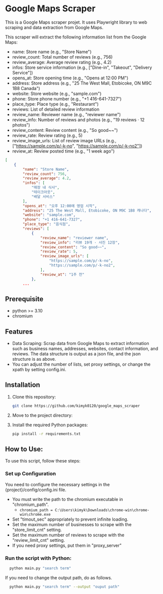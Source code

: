 Google Maps Scraper  
=======================
This is a Google Maps scraper projet. 
It uses Playwright library to web scraping and data extraction from Google Maps.

This scraper will extract the following information list from the Google Maps:

- name: Store name (e.g., "Store Name")
- review_count: Total number of reviews (e.g., 756)
- review_average: Average review rating (e.g., 4.2)
- infos: Store service information (e.g., ["Dine-in", "Takeout", "Delivery Service"])
- opens_at: Store opening time (e.g., "Opens at 12:00 PM")
- address: Store address (e.g., "25 The West Mall, Etobicoke, ON M9C 1B8 Canada")
- website: Store website (e.g., "sample.com")
- phone: Store phone number (e.g., "+1 416-641-7327")
- place_type: Place type (e.g., "Restaurant")
- reviews: List of detailed review information
- review_name: Reviewer name (e.g., "reviewer name")
- review_info: Number of reviews and photos (e.g., "19 reviews · 12 photos")
- review_content: Review content (e.g., "So good~~")
- review_rate: Review rating (e.g., 5)
- review_image_urls: List of review image URLs (e.g., ["https://sample.com/p/-k-no", "https://sample.com/p/-k-no2"])
- review_at: Review posted time (e.g., "1 week ago")

```json
[
    {
        "name": "Store Name",   
        "review_count": 756,   
        "review_average": 4.2,
        "infos": [
            "매장 내 식사",
            "테이크아웃",
            "배달 서비스"
        ],
        "opens_at": "오후 12:00에 영업 시작",
        "address": "25 The West Mall, Etobicoke, ON M9C 1B8 캐나다",
        "website": "sample.com",
        "phone": "+1 416-641-7327",
        "place_type": "음식점",
        "reviews": [
            {
                "review_name": "reviewer name",
                "review_info": "리뷰 19개 · 사진 12장",
                "review_content": "So good~~",
                "review_rate": 5,
                "review_image_urls": [
                    "https://sample.com/p/-k-no",
                    "https://sample.com/p/-k-no2",
                ],
                "review_at": "1주 전"
            },
        ...
```

## Prerequisite
- python >= 3.10 
- chromium

## Features
- Data Scraping: Scrap data from Google Maps to extract information such as business names, addresses, websites, contact information, and reviews. The data structure is output as a json file, and the json structure is as above.
- You can adjust the number of lists, set proxy settings, or change the xpath by setting config.ini.

## Installation

1. Clone this repository:

   ```bash
   git clone https://github.com/kimyk0120/google_maps_scraper
   ```
2. Move to the project directory:
   
3. Install the required Python packages:
    ```bash
    pip install -r requirements.txt
   ```
## How to Use:

To use this script, follow these steps:

### Set up Configuration
You need to configure the necessary settings in the {project}/config/config.ini file.
- You must write the path to the chromium executable in "chromium_path".  
  - ```chromium_path = C:\Users\kimyk\Downloads\chrome-win\chrome-win\chrome.exe```
- Set "timout_sec" appropriately to prevent infinite loading.
- Set the maximum number of businesses to scrape with the "store_limit_cnt" setting.
- Set the maximum number of reviews to scrape with the "review_limit_cnt" setting.
- If you need proxy settings, put them in "proxy_server"

### Run the script with Python:
  ```bash 
    python main.py "search term" 
  ```
If you need to change the output path, do as follows.
   ```bash
     python main.py "search term" --output "ouput path"
  ```

